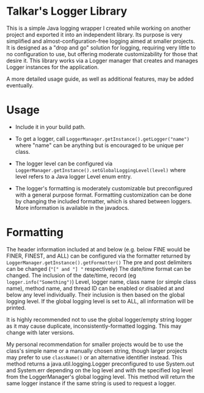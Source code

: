 # Talkar's Logger Library
This is a simple Java logging wrapper I created while working on another project and exported it into an independent library. Its purpose is very simplified and almost-configuration-free logging aimed at smaller projects. It is designed as a "drop and go" solution for logging, requiring very little to no configuration to use, but offering moderate customizability for those that desire it. This library works via a Logger manager that creates and manages Logger instances for the application. 

A more detailed usage guide, as well as additional features, may be added eventually.

# Usage
* Include it in your build path. 

* To get a logger, call `LoggerManager.getInstance().getLogger("name")` where "name" can be anything but is encouraged to be unique per class. 

* The logger level can be configured via `LoggerManager.getInstance().setGlobalLoggingLevel(level)` where level refers to a Java logger Level enum entry.

* The logger's formatting is moderately customizable but preconfigured with a general purpose format. Formatting customization can be done by changing the included formatter, which is shared between loggers. More information is available in the javadocs.

# Formatting
The header information included at and below (e.g. below FINE would be FINER, FINEST, and ALL) can be configured via the formatter returned by `LoggerManager.getInstance().getFormatter()`
The pre and post delimiters can be changed (`"[" and "] "` respectively)
The date/time format can be changed.
The inclusion of the date/time, record (eg `logger.info("Something")`) Level, logger name, class name (or simple class name), method name, and thread ID can be enabled or disabled at and below any level individually. Their inclusion is then based on the global logging level.
If the global logging level is set to ALL, all information will be printed.

It is highly recommended not to use the global logger/empty string logger as it may cause duplicate, inconsistently-formatted logging. This may change with later versions.

My personal recommendation for smaller projects would be to use the class's simple name or a manually chosen string, though larger projects may prefer to use `className()` or an alternative identifier instead. This method returns a java.util.logging.Logger preconfigured to use System.out and System.err depending on the log level and with the specified log level from the LoggerManager's global logging level. This method will return the same logger instance if the same string is used to request a logger.
